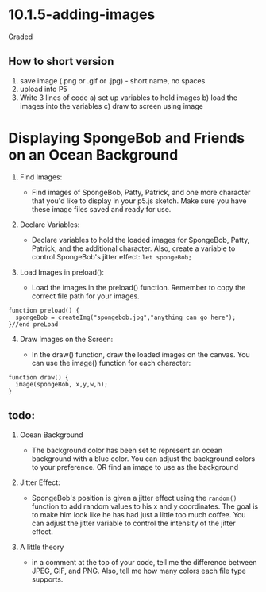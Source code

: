 # 10.1.5-adding-images
Graded

## How to short version
1. save image (.png or .gif or .jpg)
       - short name, no spaces
2. upload into P5
3. Write 3 lines of code
       a) set up variables to hold images
       b) load the images into the variables
       c) draw to screen using image


# Displaying SpongeBob and Friends on an Ocean Background
1. Find Images:

     - Find images of SpongeBob, Patty, Patrick, and one more character that you'd like to display in your p5.js sketch. Make sure you have these image files saved and ready for use.
  
3. Declare Variables:

   - Declare variables to hold the loaded images for SpongeBob, Patty, Patrick, and the additional character. Also, create a variable to control SpongeBob's jitter effect:
`let spongeBob;`

5. Load Images in preload():

   - Load the images in the preload() function. Remember to copy the correct file path for your images.
```
function preload() {
  spongeBob = createImg("spongebob.jpg","anything can go here");
}//end preLoad
```

4. Draw Images on the Screen:

   - In the draw() function, draw the loaded images on the canvas. You can use the image() function for each character:
```
function draw() {
  image(spongeBob, x,y,w,h);
}
```

## todo:
1. Ocean Background

   - The background color has been set to represent an ocean background with a blue color. You can adjust the background colors to your preference. OR find an image to use as the background 
3. Jitter Effect:

   - SpongeBob's position is given a jitter effect using the `random()` function to add random values to his x and y coordinates. The goal is to make him look like he has had just a little too much coffee. You can adjust the jitter variable to control the intensity of the jitter effect.
5. A little theory

   - in a comment at the top of your code, tell me the difference between JPEG, GIF, and PNG. Also, tell me how many colors each file type supports. 
